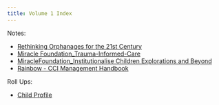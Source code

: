 ```yaml
---
title: Volume 1 Index
---
```

Notes:
- [Rethinking Orphanages for the 21st Century](Volume%201/Reference%20Reading/Rethinking%20Orphanages%20for%20the%2021st%20Century.md)
- [Miracle Foundation_Trauma-Informed-Care](Volume%201/Reference%20Reading/Organizations/Miracle%20Foundation/Miracle%20Foundation_Trauma-Informed-Care.md)
- [MiracleFoundation_Institutionalise Children Explorations and Beyond](Volume%201/Reference%20Reading/Organizations/Miracle%20Foundation/MiracleFoundation_Institutionalise%20Children%20Explorations%20and%20Beyond.md)
- [Rainbow - CCI Management Handbook](Volume%201/Reference%20Reading/Organizations/Rainbow%20Foundation/Rainbow%20-%20CCI%20Management%20Handbook.md)

Roll Ups: 

- [Child Profile](Volume%201/Roll%20Ups/Child%20Profile.md)



